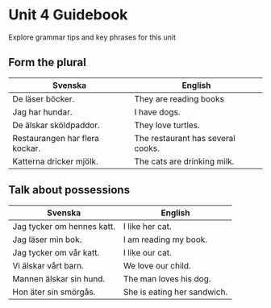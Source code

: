 # Unit 4 Guidebook

Explore grammar tips and key phrases for this unit

## Form the plural

| Svenska                        | English                           |
| ------------------------------ | --------------------------------- |
| De läser böcker.               | They are reading books            |
| Jag har hundar.                | I have dogs.                      |
| De älskar sköldpaddor.         | They love turtles.                |
| Restaurangen har flera kockar. | The restaurant has several cooks. |
| Katterna dricker mjölk.        | The cats are drinking milk.       |

## Talk about possessions

| Svenska                    | English                     |
| -------------------------- | --------------------------- |
| Jag tycker om hennes katt. | I like her cat.             |
| Jag läser min bok.         | I am reading my book.       |
| Jag tycker om vår katt.    | I like our cat.             |
| Vi älskar vårt barn.       | We love our child.          |
| Mannen älskar sin hund.    | The man loves his dog.      |
| Hon äter sin smörgås.      | She is eating her sandwich. |
